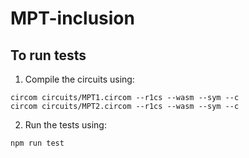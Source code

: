 # MPT-inclusion

## To run tests
1. Compile the circuits using:
```
circom circuits/MPT1.circom --r1cs --wasm --sym --c
circom circuits/MPT2.circom --r1cs --wasm --sym --c
```
2. Run the tests using:
```
npm run test
```
